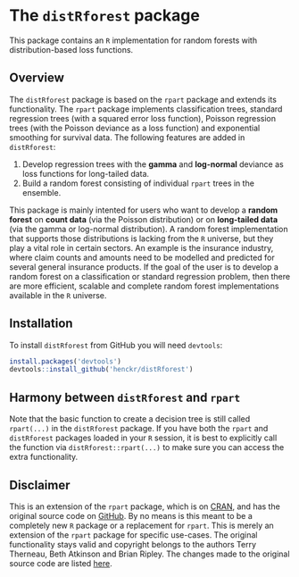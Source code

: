 # The `distRforest` package

This package contains an `R` implementation for random forests with distribution-based loss functions.

## Overview
The `distRforest` package is based on the `rpart` package and extends its functionality. The `rpart` package implements classification trees, standard regression trees (with a squared error loss function), Poisson regression trees (with the Poisson deviance as a loss function) and exponential smoothing for survival data. The following features are added in `distRforest`:
1. Develop regression trees with the **gamma** and **log-normal** deviance as loss functions for long-tailed data.
2. Build a random forest consisting of individual `rpart` trees in the ensemble.

This package is mainly intented for users who want to develop a **random forest** on **count data** (via the Poisson distribution) or on **long-tailed data** (via the gamma or log-normal distribution). A random forest implementation that supports those distributions is lacking from the `R` universe, but they play a vital role in certain sectors. An example is the insurance industry, where claim counts and amounts need to be modelled and predicted for several general insurance products. If the goal of the user is to develop a random forest on a classification or standard regression problem, then there are more efficient, scalable and complete random forest implementations available in the `R` universe.


## Installation
To install `distRforest` from GitHub you will need `devtools`:

``` r
install.packages('devtools')
devtools::install_github('henckr/distRforest')
```


## Harmony between `distRforest` and `rpart`
Note that the basic function to create a decision tree is still called `rpart(...)` in the `distRforest` package. If you have both the `rpart` and `distRforest` packages loaded in your `R` session, it is best to explicitly call the function via `distRforest::rpart(...)` to make sure you can access the extra functionality.


## Disclaimer
This is an extension of the `rpart` package, which is on [CRAN](https://cran.r-project.org/web/packages/rpart/index.html), and has the original source code on [GitHub](https://github.com/cran/rpart). By no means is this meant to be a completely new `R` package or a replacement for `rpart`. This is merely an extension of the `rpart` package for specific use-cases. The original functionality stays valid and copyright belongs to the authors Terry Therneau, Beth Atkinson and Brian Ripley. The changes made to the original source code are listed [here](Changes_rpart.md).